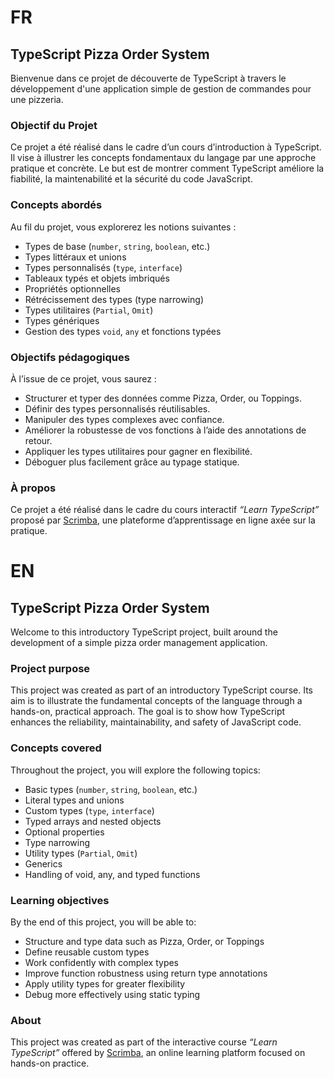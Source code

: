 # FR

## TypeScript Pizza Order System
Bienvenue dans ce projet de découverte de TypeScript à travers le développement d'une application simple de gestion de commandes pour une pizzeria.

### Objectif du Projet
Ce projet a été réalisé dans le cadre d’un cours d’introduction à TypeScript. Il vise à illustrer les concepts fondamentaux du langage par une approche pratique et concrète. Le but est de montrer comment TypeScript améliore la fiabilité, la maintenabilité et la sécurité du code JavaScript.

### Concepts abordés
Au fil du projet, vous explorerez les notions suivantes :
- Types de base (`number`, `string`, `boolean`, etc.)
- Types littéraux et unions
- Types personnalisés (`type`, `interface`)
- Tableaux typés et objets imbriqués
- Propriétés optionnelles
- Rétrécissement des types (type narrowing)
- Types utilitaires (`Partial`, `Omit`)
- Types génériques
- Gestion des types `void`, `any` et fonctions typées

### Objectifs pédagogiques
À l’issue de ce projet, vous saurez :
- Structurer et typer des données comme Pizza, Order, ou Toppings.
- Définir des types personnalisés réutilisables.
- Manipuler des types complexes avec confiance.
- Améliorer la robustesse de vos fonctions à l’aide des annotations de retour.
- Appliquer les types utilitaires pour gagner en flexibilité.
- Déboguer plus facilement grâce au typage statique.

### À propos
Ce projet a été réalisé dans le cadre du cours interactif *“Learn TypeScript”* proposé par [Scrimba](https://scrimba.com/), une plateforme d’apprentissage en ligne axée sur la pratique.

# EN

## TypeScript Pizza Order System
Welcome to this introductory TypeScript project, built around the development of a simple pizza order management application.

### Project purpose
This project was created as part of an introductory TypeScript course. Its aim is to illustrate the fundamental concepts of the language through a hands-on, practical approach. The goal is to show how TypeScript enhances the reliability, maintainability, and safety of JavaScript code.

### Concepts covered
Throughout the project, you will explore the following topics:
- Basic types (`number`, `string`, `boolean`, etc.)
- Literal types and unions
- Custom types (`type`, `interface`)
- Typed arrays and nested objects
- Optional properties
- Type narrowing
- Utility types (`Partial`, `Omit`)
- Generics
- Handling of void, any, and typed functions

### Learning objectives
By the end of this project, you will be able to:
- Structure and type data such as Pizza, Order, or Toppings
- Define reusable custom types
- Work confidently with complex types
- Improve function robustness using return type annotations
- Apply utility types for greater flexibility
- Debug more effectively using static typing

### About 
This project was created as part of the interactive course *“Learn TypeScript”* offered by [Scrimba](https://scrimba.com/), an online learning platform focused on hands-on practice.